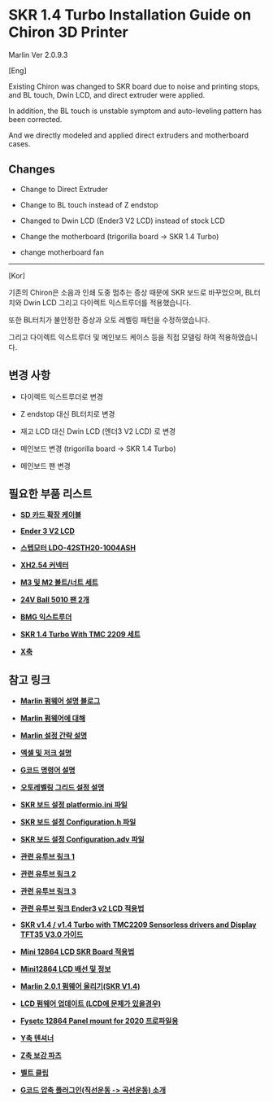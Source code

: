 # SKR 1.4 Turbo Installation Guide on Chiron 3D Printer

Marlin Ver 2.0.9.3

[Eng]

Existing Chiron was changed to SKR board due to noise and printing stops, and BL touch, Dwin LCD, and direct extruder were applied.

In addition, the BL touch is unstable symptom and auto-leveling pattern has been corrected.

And we directly modeled and applied direct extruders and motherboard cases.

## Changes 
 
- Change to Direct Extruder

- Change to BL touch instead of Z endstop

- Changed to Dwin LCD (Ender3 V2 LCD) instead of stock LCD

- Change the motherboard (trigorilla board -> SKR 1.4 Turbo)

- change motherboard fan

****

[Kor]

기존의 Chiron은 소음과 인쇄 도중 멈추는 증상 때문에 SKR 보드로 바꾸었으며, BL터치와 Dwin LCD 그리고 다이렉트 익스트루더를 적용했습니다. 

또한 BL터치가 불안정한 증상과 오토 레벨링 패턴을 수정하였습니다. 

그리고 다이렉트 익스트루더 및 메인보드 케이스 등을 직접 모델링 하여 적용하였습니다.

## 변경 사항

- 다이렉트 익스트루더로 변경

- Z endstop 대신 BL터치로 변경

- 재고 LCD 대신 Dwin LCD (엔더3 V2 LCD) 로 변경

- 메인보드 변경 (trigorilla board -> SKR 1.4 Turbo)

- 메인보드 팬 변경

## 필요한 부품 리스트

- **[SD 카드 확장 케이블](https://fr.aliexpress.com/item/4000405842609.html?spm=a2g0o.productlist.0.0.53c846b6Hn52Kr&algo_pvid=180289da-d1b1-4f24-a353-3bc05e539f39&algo_exp_id=180289da-d1b1-4f24-a353-3bc05e539f39-0&pdp_ext_f=%7B%22sku_id%22%3A%2210000001675153781%22%7D&pdp_pi=-1%3B1.79%3B-1%3B-1%40salePrice%3BUSD%3Bsearch-mainSearch)**

- **[Ender 3 V2 LCD](https://ko.aliexpress.com/item/1005002344513406.html?gatewayAdapt=glo2kor&spm=a2g0o.order_list.0.0.21ef140f73gCIA)**

- **[스텝모터 LDO-42STH20-1004ASH](https://ko.aliexpress.com/item/1005003505769393.html?spm=a2g0o.productlist.0.0.17f14283GIIWnm&algo_pvid=73b5fbff-4236-4114-ab6f-0df3ae4475a9&algo_exp_id=73b5fbff-4236-4114-ab6f-0df3ae4475a9-6&pdp_ext_f=%7B%22sku_id%22%3A%2212000026092857083%22%7D&pdp_pi=-1%3B7.32%3B-1%3B-1%40salePrice%3BUSD%3Bsearch-mainSearch)**

- **[XH2.54 커넥터](https://ko.aliexpress.com/item/4000126563819.html?gatewayAdapt=glo2kor&spm=a2g0o.order_list.0.0.21ef140f73gCIA)**

- **[M3 및 M2 볼트/너트 세트](https://ko.aliexpress.com/item/1005002109863123.html?gatewayAdapt=glo2kor&spm=a2g0o.order_list.0.0.21ef140f73gCIA)**

- **[24V Ball 5010 팬 2개](https://ko.aliexpress.com/item/4001073835616.html?gatewayAdapt=glo2kor&spm=a2g0o.order_list.0.0.21ef140f73gCIA)**

- **[BMG 익스트루더](https://ko.aliexpress.com/item/32950787714.html?spm=a2g0o.productlist.0.0.393d2a74uBHDvd&algo_pvid=2e02be82-f3ac-4b90-8d7f-f896545be58d&algo_exp_id=2e02be82-f3ac-4b90-8d7f-f896545be58d-17&pdp_ext_f=%7B%22sku_id%22%3A%2212000025391444054%22%7D&pdp_pi=-1%3B31.33%3B-1%3B-1%40salePrice%3BUSD%3Bsearch-mainSearch)**

- **[SKR 1.4 Turbo With TMC 2209 세트](https://ko.aliexpress.com/item/4000470048293.html?spm=a2g0o.store_pc_allProduct.8148356.11.2e63771cB1wwFl)**

- **[X축 ](https://ko.aliexpress.com/item/33002717446.html?gatewayAdapt=glo2kor&spm=a2g0o.order_list.0.0.21ef140f6FhvkH)**

## 참고 링크

- **[Marlin 펌웨어 설명 블로그](https://m.blog.naver.com/artom212/222001369486)**

- **[Marlin 펌웨어에 대해](https://botop.tistory.com/31)**

- **[Marlin 설정 간략 설명](https://danieryu.tistory.com/16)**

- **[엑셀 및 저크 설명](https://3dprinterly.com/how-to-get-the-perfect-jerk-acceleration-setting/)**

- **[G코드 명령어 설명](https://marlinfw.org/docs/gcode/G000-G001.html)**

- **[오토레벨링 그리드 설정 설명](https://3dprinting.stackexchange.com/questions/8153/how-to-set-z-probe-boundary-limits-in-firmware-when-using-automatic-bed-leveling)**

- **[SKR 보드 설정 platformio.ini 파일](https://www.makenprint.uk/3d-printing/3d-printing-guides/skr-v1-4-marlin-2-setup-part-1/)**

- **[SKR 보드 설정 Configuration.h 파일](https://www.makenprint.uk/3d-printing/3d-printing-guides/skr-v1-4-configuration-h-marlin-2-setup-part-2/)**

- **[SKR 보드 설정 Configuration.adv 파일](https://www.makenprint.uk/3d-printing/3d-printing-guides/skr-v1-4-configuration-adv-marlin-2-setup-part-3/)**

- **[관련 유투브 링크 1](https://www.youtube.com/watch?v=eWGk2dlgvps&t=126s&ab_channel=Jeff%27s3dCorner)**

- **[관련 유투브 링크 2](https://www.youtube.com/watch?v=ZGLryxAw7G4&t=845s&ab_channel=Jeff%27s3dCorner)**

- **[관련 유투브 링크 3](https://www.youtube.com/watch?v=5Tv-4q0UEOs&ab_channel=PatClevenger)**

- **[관련 유투브 링크 Ender3 v2 LCD 적용법](https://www.youtube.com/watch?v=gzrw0lABCBE&ab_channel=SolutionHungaryOne)**

- **[SKR v1.4 / v1.4 Turbo with TMC2209 Sensorless drivers and Display TFT35 V3.0 가이드](https://3dwork.io/en/complete-guide-skr-v1-4-and-tmc2209/)**

- **[Mini 12864 LCD SKR Board 적용법](https://wiki.fysetc.com/Manual_for_Mini_panel_on_SKR/)**

- **[Mini12864 LCD 배선 및 정보](https://wiki.fysetc.com/Mini12864_Panel/)**

- **[Marlin 2.0.1 펌웨어 올리기(SKR V1.4)](https://m.blog.naver.com/ktdong61/221764619147)**

- **[LCD 펌웨어 업데이트 (LCD에 문제가 있을경우)](https://crosslink.io/2021/02/02/ender-3-v2-how-to-upgrade-firmware-mainboard-and-screen/)**

- **[Fysetc 12864 Panel mount for 2020 프로파일용](https://www.thingiverse.com/thing:3919667)**

- **[Y축 텐셔너](https://www.thingiverse.com/thing:4326955)**

- **[Z축 보강 파츠](https://www.thingiverse.com/thing:4858463)**

- **[벨트 클립](https://www.thingiverse.com/thing:2814851/comments)**

- **[G코드 압축 플러그인(직선운동 -> 곡선운동) 소개](https://blog.naver.com/dukuby/222232870338)**
